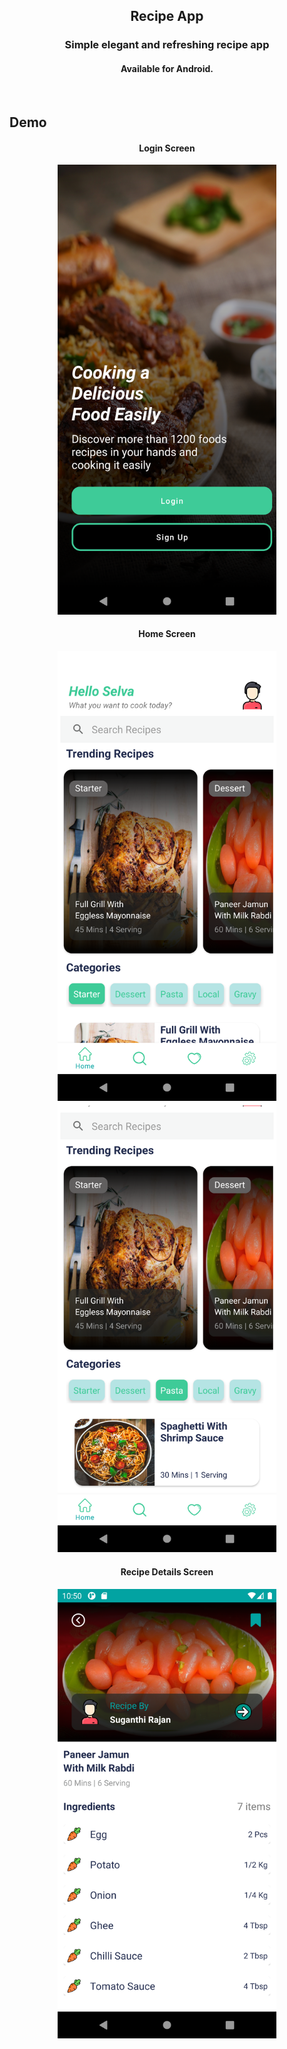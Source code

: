 <h2 align="center">
Recipe App
</h2>

<h3 align="center">
Simple elegant and refreshing recipe app
</h3>

<h4 align="center">
Available for Android.
</h4>

<br>

## Demo

<h4 align="center">
Login Screen
</h4>

<p align="center">
   <img width=350 src="./app/src/main/res/drawable/login_screen.png" />
</p>

<h4 align="center">
Home Screen
</h4>

<p align="center">
   <img width=350 src="./app/src/main/res/drawable/home_screen1.png" />
   <img width=350 src="./app/src/main/res/drawable/home_screen2.png" />
</p>

<h4 align="center">
Recipe Details Screen
</h4>

<p align="center">
   <img width=350 src="./app/src/main/res/drawable/recipe_details.png" />
</p>


